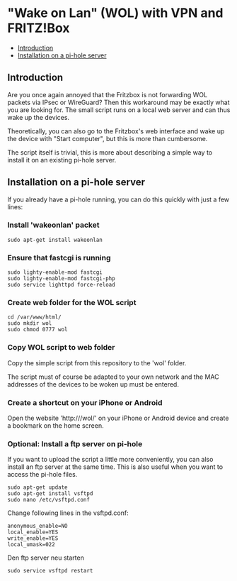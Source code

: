 # "Wake on Lan" (WOL) with VPN and FRITZ!Box

* [Introduction](#Introduction)
* [Installation on a pi-hole server](#Installation_on_a_pi-hole_server)

## Introduction

Are you once again annoyed that the Fritzbox is not forwarding WOL packets via IPsec or WireGuard?
Then this workaround may be exactly what you are looking for.
The small script runs on a local web server and can thus wake up the devices. 

Theoretically, you can also go to the Fritzbox's web interface and wake up the device with "Start computer", but this is more than cumbersome.

The script itself is trivial, this is more about describing a simple way to install it on an existing pi-hole server.

## Installation on a pi-hole server

If you already have a pi-hole running, you can do this quickly with just a few lines:

### Install 'wakeonlan' packet

```
sudo apt-get install wakeonlan
```

### Ensure that fastcgi is running

```
sudo lighty-enable-mod fastcgi
sudo lighty-enable-mod fastcgi-php
sudo service lighttpd force-reload
```

### Create web folder for the WOL script

```
cd /var/www/html/
sudo mkdir wol
sudo chmod 0777 wol
```

### Copy WOL script to web folder

Copy the simple script from this repository to the 'wol' folder.

The script must of course be adapted to your own network and the MAC addresses of the devices to be woken up must be entered.

### Create a shortcut on your iPhone or Android

Open the website 'http://<pihole>/wol/' on your iPhone or Android device and create a bookmark on the home screen.

### Optional: Install a ftp server on pi-hole

If you want to upload the script a little more conveniently, you can also install an ftp server at the same time.
This is also useful when you want to access the pi-hole files.

```
sudo apt-get update
sudo apt-get install vsftpd
sudo nano /etc/vsftpd.conf
```

Change following lines in the vsftpd.conf:

```
anonymous_enable=NO
local_enable=YES
write_enable=YES
local_umask=022
```

Den ftp server neu starten
```
sudo service vsftpd restart
```
